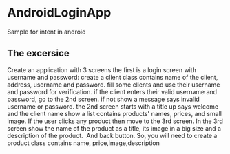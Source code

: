 # AndroidLoginApp
Sample for intent in android

## The excersice

Create an application with 3 screens
the first is a login screen with username and password: create a client class contains name of the client, address, username and password. fill some clients and use their username and password for verification.
if the client enters their valid username and password, go to the 2nd screen. if not show a message says invalid username or password.
the 2nd screen starts with a title up says welcome and the client name
show a list contains products' names, prices, and small image.
If the user clicks any product then move to the 3rd screen.
In the 3rd screen show the name of the product as a title, its image in a big size and a description of the product. 
And back button.
So, you will need to create a product class contains name, price,image,description
